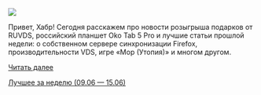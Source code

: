 <!--2025-06-18 12:00:34-->
<div class="yb">
  <div class="rss habr"><img src="https://habrastorage.org/getpro/habr/upload_files/469/b79/d7e/469b79d7e27b8ffd1b168b0fb4c412b5.png" /><p>Привет, Хабр! Сегодня расскажем про новости розыгрыша подарков от RUVDS, российский планшет Oko Tab 5 Pro и лучшие статьи прошлой недели: о собственном сервере синхронизации Firefox, производительности VDS, игре «Мор (Утопия)» и многом другом. </p> <a href="https://habr.com/ru/articles/919524/#habracut">Читать далее</a> <p class="titl"><a href="https://habr.com/ru/companies/ruvds/news/919524/?utm_source=habrahabr&utm_medium=rss&utm_campaign=919524">Лучшее за неделю (09.06 — 15.06)</a></p></div>
</div>
